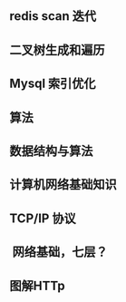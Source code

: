 

## redis scan 迭代


## 二叉树生成和遍历

## Mysql 索引优化

## 算法

## 数据结构与算法

## 计算机网络基础知识

## TCP/IP 协议

##  网络基础，七层？

## 图解HTTp
